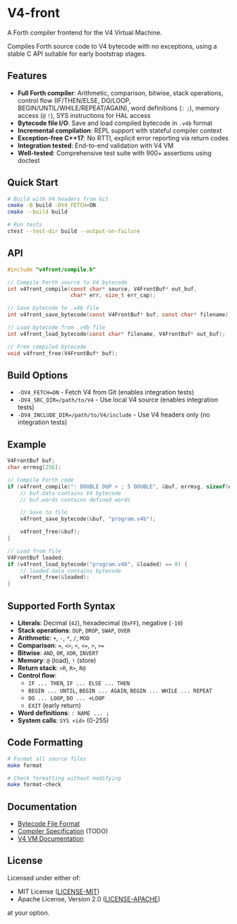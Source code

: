 # V4-front

A Forth compiler frontend for the V4 Virtual Machine.

Compiles Forth source code to V4 bytecode with no exceptions, using a stable C API suitable for early bootstrap stages.

## Features

- **Full Forth compiler**: Arithmetic, comparison, bitwise, stack operations, control flow (IF/THEN/ELSE, DO/LOOP, BEGIN/UNTIL/WHILE/REPEAT/AGAIN), word definitions (`:` `;`), memory access (`@` `!`), SYS instructions for HAL access
- **Bytecode file I/O**: Save and load compiled bytecode in `.v4b` format
- **Incremental compilation**: REPL support with stateful compiler context
- **Exception-free C++17**: No RTTI, explicit error reporting via return codes
- **Integration tested**: End-to-end validation with V4 VM
- **Well-tested**: Comprehensive test suite with 900+ assertions using doctest

## Quick Start

```bash
# Build with V4 headers from Git
cmake -B build -DV4_FETCH=ON
cmake --build build

# Run tests
ctest --test-dir build --output-on-failure
```

## API

```c
#include "v4front/compile.h"

// Compile Forth source to V4 bytecode
int v4front_compile(const char* source, V4FrontBuf* out_buf,
                    char* err, size_t err_cap);

// Save bytecode to .v4b file
int v4front_save_bytecode(const V4FrontBuf* buf, const char* filename);

// Load bytecode from .v4b file
int v4front_load_bytecode(const char* filename, V4FrontBuf* out_buf);

// Free compiled bytecode
void v4front_free(V4FrontBuf* buf);
```

## Build Options

- `-DV4_FETCH=ON` - Fetch V4 from Git (enables integration tests)
- `-DV4_SRC_DIR=/path/to/V4` - Use local V4 source (enables integration tests)
- `-DV4_INCLUDE_DIR=/path/to/V4/include` - Use V4 headers only (no integration tests)

## Example

```c
V4FrontBuf buf;
char errmsg[256];

// Compile Forth code
if (v4front_compile(": DOUBLE DUP + ; 5 DOUBLE", &buf, errmsg, sizeof(errmsg)) == 0) {
    // buf.data contains V4 bytecode
    // buf.words contains defined words

    // Save to file
    v4front_save_bytecode(&buf, "program.v4b");

    v4front_free(&buf);
}

// Load from file
V4FrontBuf loaded;
if (v4front_load_bytecode("program.v4b", &loaded) == 0) {
    // loaded.data contains bytecode
    v4front_free(&loaded);
}
```

## Supported Forth Syntax

- **Literals**: Decimal (`42`), hexadecimal (`0xFF`), negative (`-10`)
- **Stack operations**: `DUP`, `DROP`, `SWAP`, `OVER`
- **Arithmetic**: `+`, `-`, `*`, `/`, `MOD`
- **Comparison**: `=`, `<>`, `<`, `<=`, `>`, `>=`
- **Bitwise**: `AND`, `OR`, `XOR`, `INVERT`
- **Memory**: `@` (load), `!` (store)
- **Return stack**: `>R`, `R>`, `R@`
- **Control flow**:
  - `IF ... THEN`, `IF ... ELSE ... THEN`
  - `BEGIN ... UNTIL`, `BEGIN ... AGAIN`, `BEGIN ... WHILE ... REPEAT`
  - `DO ... LOOP`, `DO ... +LOOP`
  - `EXIT` (early return)
- **Word definitions**: `: NAME ... ;`
- **System calls**: `SYS <id>` (0-255)

## Code Formatting

```bash
# Format all source files
make format

# Check formatting without modifying
make format-check
```

## Documentation

- [Bytecode File Format](docs/bytecode-format.md)
- [Compiler Specification](docs/compiler-spec.md) (TODO)
- [V4 VM Documentation](https://github.com/kirisaki/v4)

## License

Licensed under either of:

* MIT License ([LICENSE-MIT](LICENSE-MIT))
* Apache License, Version 2.0 ([LICENSE-APACHE](LICENSE-APACHE))

at your option.
